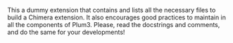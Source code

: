 This a dummy extension that contains and lists all the necessary files to build a Chimera extension. It also encourages good practices to maintain in all the components of Plum3. Please, read the docstrings and comments, and do the same for your developments!